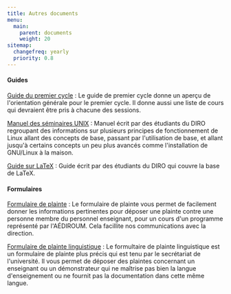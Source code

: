 ```yaml
---
title: Autres documents
menu:
  main:
    parent: documents
    weight: 20
sitemap:
  changefreq: yearly
  priority: 0.8
---
```


#### Guides

[Guide du premier cycle](//diro.umontreal.ca/fileadmin/Documents/FAS/Informatique/Documents/1-Programmes-cours/1-cycle/guide1cy2015.pdf)
: Le guide de premier cycle donne un aperçu de l'orientation générale pour le premier cycle. Il donne aussi une liste de cours qui devraient être pris à chacune des sessions.

[Manuel des séminaires UNIX](//www-etud.iro.umontreal.ca/~semunix/documentIRO/semunix-manuel.pdf)
: Manuel écrit par des étudiants du DIRO regroupant des informations sur plusieurs principes de fonctionnement de Linux allant des concepts de base, passant par l'utilisation de base, et allant jusqu'à certains concepts un peu plus avancés comme l'installation de GNU/Linux à la maison.

[Guide sur LaTeX](https://github.com/abdelq/latex-guide/releases/latest)
: Guide écrit par des étudiants du DIRO qui couvre la base de LaTeX.

#### Formulaires

[Formulaire de plainte](plainte.pdf)
: Le formulaire de plainte vous permet de facilement donner les informations pertinentes pour déposer une plainte contre une personne membre du personnel enseignant, pour un cours d'un programme représenté par l'AÉDIROUM. Cela facillite nos communications avec la direction.

[Formulaire de plainte linguistique](//secretariatgeneral.umontreal.ca/fileadmin/user_upload/secretariat/doc_officiels/reglements/administration/adm10-34_formulaire-linguistique.pdf)
: Le formultaire de plainte linguistique est un formulaire de plainte plus précis qui est tenu par le secrétariat de l'université. Il vous permet de déposer des plaintes concernant un enseignant ou un démonstrateur qui ne maîtrise pas bien la langue d'enseignement ou ne fournit pas la documentation dans cette même langue.
